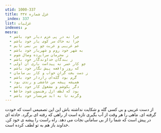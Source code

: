 ```yaml
---
utid: 1000-337
title: غزل شماره ۳۳۷
_index: 337
list: غزلیات
indexes: م
mesra:
  - چرا نه در پی عزم دیار خود باشم
  - چرا نه خاک سر کوی یار خود باشم
  - غم غریبی و غربت چو بر نمی تابم
  - به شهر خود روم و شهریار خود باشم
  - ز محرمان سراپرده وصال شوم
  - ز بندگان خداوندگار خود باشم
  - چو کار عمر نه پیداست باری آن اولی
  - که روز واقعه پیش نگار خود باشم
  - ز دست بخت گران خواب و کار بی سامان
  - گرم بود گله‌ای رازدار خود باشم
  - همیشه پیشه من عاشقی و رندی بود
  - دگر بکوشم و مشغول کار خود باشم
  - بود که لطف ازل رهنمون شود حافظ
  - وگرنه تا به ابد شرمسار خود باشم
---
```

از دست غریبی و بی کسی گله و شکایت نداشته باش این این تصمیمی است که خودت گرفته ای. ماهی را هر وقت از آب بگیری تازه است از راهی که رفته ای برگرد. حادثه ای در پیش است که شما را از بی سامانی نجات می دهد. راه راست را پیشه ی خود کن. خداوند باز هم به تو لطف کرده است.
